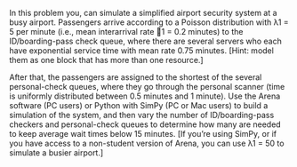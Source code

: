 In this problem you, can simulate a simplified airport security system at a busy airport. Passengers arrive according to a Poisson distribution with λ1 = 5 per minute (i.e., mean interarrival rate 1 = 0.2 minutes) to the ID/boarding-pass check queue, where there are several servers who each have exponential service time with mean rate 0.75 minutes. [Hint: model them as one block that has more than one resource.]

After that, the passengers are assigned to the shortest of the several personal-check queues, where they go through the personal scanner (time is uniformly distributed between 0.5 minutes and 1 minute).
Use the Arena software (PC users) or Python with SimPy (PC or Mac users) to build a simulation of the
system, and then vary the number of ID/boarding-pass checkers and personal-check queues to determine
how many are needed to keep average wait times below 15 minutes. [If you’re using SimPy, or if you
have access to a non-student version of Arena, you can use λ1 = 50 to simulate a busier airport.]
